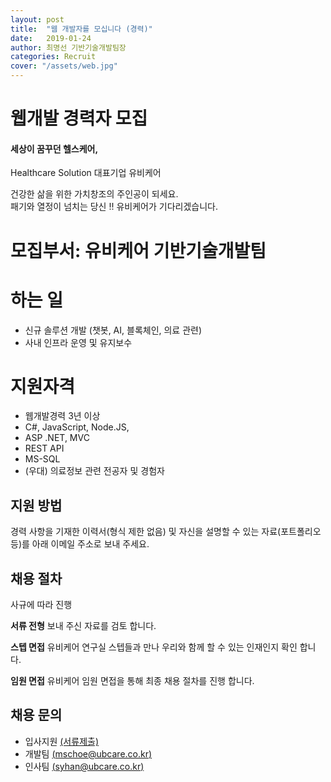 ```yaml
---
layout: post
title:  "웹 개발자를 모십니다 (경력)"
date:   2019-01-24
author: 최명선 기반기술개발팀장
categories: Recruit
cover: "/assets/web.jpg"
---
```


# 웹개발 경력자 모집
#### 세상이 꿈꾸던 헬스케어,  
Healthcare Solution 대표기업 유비케어

건강한 삶을 위한 가치창조의 주인공이 되세요.  
패기와 열정이 넘치는 당신 !! 유비케어가 기다리겠습니다.

# 모집부서: 유비케어 기반기술개발팀

# 하는 일
- 신규 솔루션 개발 (챗봇, AI, 블록체인, 의료 관련)
- 사내 인프라 운영 및 유지보수

# 지원자격
- 웹개발경력 3년 이상
- C#, JavaScript, Node.JS,
- ASP .NET,  MVC
- REST API
- MS-SQL
- (우대) 의료정보 관련 전공자 및 경험자

## 지원 방법

경력 사항을 기재한 이력서(형식 제한 없음) 및 자신을 설명할 수 있는 자료(포트폴리오 등)를 아래 이메일 주소로 보내 주세요.

## 채용 절차

사규에 따라 진행

**서류 전형**  보내 주신 자료를 검토 합니다.

**스텝 면접**  유비케어 연구실 스텝들과 만나 우리와 함께 할 수 있는 인재인지 확인 합니다.

**임원 면접**  유비케어 임원 면접을 통해 최종 채용 절차를 진행 합니다.

## 채용 문의
- 입사지원 [(서류제출)](https://www.ubcare.co.kr/Recruit/41/ApplyView?Idx=409#recruitView)
- 개발팀  [(mschoe@ubcare.co.kr)](mailto://mschoe@ubcare.co.kr/)
- 인사팀  [(syhan@ubcare.co.kr)](mailto://syhan@ubcare.co.kr/)


